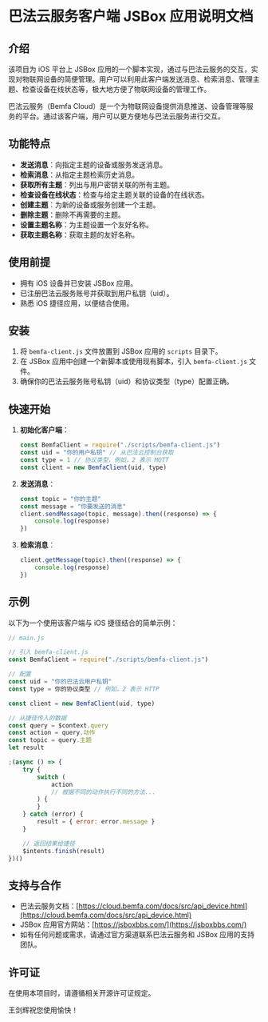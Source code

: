# 巴法云服务客户端 JSBox 应用说明文档

## 介绍

该项目为 iOS 平台上 JSBox 应用的一个脚本实现，通过与巴法云服务的交互，实现对物联网设备的简便管理。用户可以利用此客户端发送消息、检索消息、管理主题、检查设备在线状态等，极大地方便了物联网设备的管理工作。

巴法云服务（Bemfa Cloud）是一个为物联网设备提供消息推送、设备管理等服务的平台。通过该客户端，用户可以更方便地与巴法云服务进行交互。

## 功能特点

-   **发送消息**：向指定主题的设备或服务发送消息。
-   **检索消息**：从指定主题检索历史消息。
-   **获取所有主题**：列出与用户密钥关联的所有主题。
-   **检查设备在线状态**：检查与给定主题关联的设备的在线状态。
-   **创建主题**：为新的设备或服务创建一个主题。
-   **删除主题**：删除不再需要的主题。
-   **设置主题名称**：为主题设置一个友好名称。
-   **获取主题名称**：获取主题的友好名称。

## 使用前提

-   拥有 iOS 设备并已安装 JSBox 应用。
-   已注册巴法云服务账号并获取到用户私钥（uid）。
-   熟悉 iOS 捷径应用，以便结合使用。

## 安装

1. 将 `bemfa-client.js` 文件放置到 JSBox 应用的 `scripts` 目录下。
2. 在 JSBox 应用中创建一个新脚本或使用现有脚本，引入 `bemfa-client.js` 文件。
3. 确保你的巴法云服务账号私钥（uid）和协议类型（type）配置正确。

## 快速开始

1. **初始化客户端**：

    ```javascript
    const BemfaClient = require("./scripts/bemfa-client.js")
    const uid = "你的用户私钥" // 从巴法云控制台获取
    const type = 1 // 协议类型，例如，2 表示 MQTT
    const client = new BemfaClient(uid, type)
    ```

2. **发送消息**：

    ```javascript
    const topic = "你的主题"
    const message = "你要发送的消息"
    client.sendMessage(topic, message).then((response) => {
        console.log(response)
    })
    ```

3. **检索消息**：

    ```javascript
    client.getMessage(topic).then((response) => {
        console.log(response)
    })
    ```

## 示例

以下为一个使用该客户端与 iOS 捷径结合的简单示例：

```javascript
// main.js

// 引入 bemfa-client.js
const BemfaClient = require("./scripts/bemfa-client.js")

// 配置
const uid = "你的巴法云用户私钥"
const type = 你的协议类型 // 例如，2 表示 HTTP

const client = new BemfaClient(uid, type)

// 从捷径传入的数据
const query = $context.query
const action = query.动作
const topic = query.主题
let result

;(async () => {
    try {
        switch (
            action
            // 根据不同的动作执行不同的方法...
        ) {
        }
    } catch (error) {
        result = { error: error.message }
    }

    // 返回结果给捷径
    $intents.finish(result)
})()
```

## 支持与合作

-   巴法云服务文档：[https://cloud.bemfa.com/docs/src/api_device.html](https://cloud.bemfa.com/docs/src/api_device.html)
-   JSBox 应用官方网站：[https://jsboxbbs.com/](https://jsboxbbs.com/)
-   如有任何问题或需求，请通过官方渠道联系巴法云服务和 JSBox 应用的支持团队。

## 许可证

在使用本项目时，请遵循相关开源许可证规定。

王剑辉祝您使用愉快！
